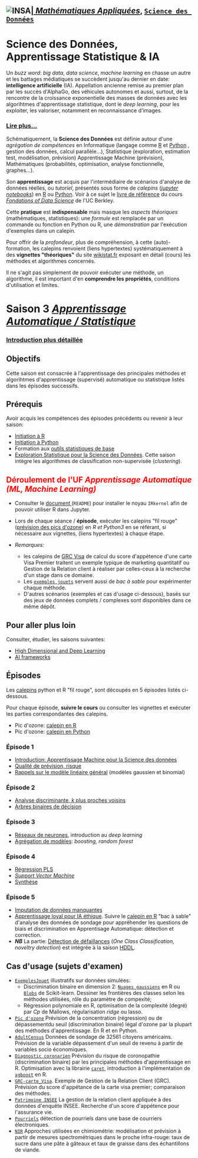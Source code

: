 ## <a href="http://www.insa-toulouse.fr/" ><img src="http://www.math.univ-toulouse.fr/~besse/Wikistat/Images/Logo_INSAvilletoulouse-RVB.png" style="float:left; max-width: 80px; display: inline" alt="INSA"/> |  [*Mathématiques Appliquées*](http://www.math.insa-toulouse.fr/fr/index.html), [`Science des Données`](http://www.math.insa-toulouse.fr/fr/enseignement.html) 

# Science des Données, Apprentissage Statistique & IA

Un *buzz word*: *big data*, *data science*, *machine learning* en chasse un autre et les battages médiatiques se succèdent jusqu'au dernier en date: **intelligence artificielle** (IA). Appellation ancienne remise au premier plan par les succès d'AlphaGo, des véhicules autonomes et aussi, surtout, de la rencontre de la croissance exponentielle des masses de données avec les algorihtmes d'apprentissage statistique, dont le *deep learning*, pour les exploiter, les valoriser, notamment en reconnaissance d'images. 

### [Lire plus...](http://www.math.univ-toulouse.fr/~besse/Wikistat/pdf/st-lm-Intro-Stat_SD.pdf)

Schématiquement, la **Science des Données** est définie autour d'une *agrégation de compétences* en Informatique (langage comme [R](href="https://cran.r-project.org/) et [Python](https://www.python.org/) , gestion des données, calcul parallèle...), Statistique (exploration, estimation test, modélisation, prévision) Apprentissage Machine (prévision), Mathématiques (probabilités, optimisation, analyse fonctionnelle, graphes...). 

Son **apprentissage** est acquis par l'intermédiaire de scénarios d'analyse de données réelles, ou *tutoriel*, présentés sous forme de *calepins* ([*jupyter notebooks*](http://jupyter.org/)) en [R](href="https://cran.r-project.org/) ou [Python](https://www.python.org/). Voir à ce sujet le [livre de référence](https://www.inferentialthinking.com/) du cours [*Fondations of Data Science*](http://data8.org/) de l'UC Berkley.

Cette **pratique** est **indispensable** mais masque les *aspects théoriques* (mathématiques, statistiques): une *formule* est remplacée par un commande ou fonction en Python ou R, une *démonstration* par l'exécution d'exemples dans un calepin.

Pour offrir de la *profondeur*, plus de compréhension, à cette (auto)-formation, les calepins renvoient (liens hypertextes) systématiquement à des **vignettes "théoriques"**  du site [wikistat.fr](http://wikistat.fr/) exposant en détail (cours) les méthodes et algorithmes concernés.

Il ne s'agit pas simplement de pouvoir exécuter une méthode, un algorithme, il est important d'en **comprendre les propriétés**, conditions d'utilisation et limites.

# Saison 3 [*Apprentissage Automatique / Statistique*](\http://wikistat.fr)

### [Introduction plus détaillée](http://www.math.univ-toulouse.fr/~besse/Wikistat/pdf/st-m-Intro-ApprentStat.pdf)

## Objectifs

Cette saison est consacrée à l'apprentissage des principales méthodes et algorihtmes d'apprentissage (supervisé) automatique ou statistique listés dans les épisodes successifs.

## Prérequis
Avoir acquis les compétences des épisodes précédents ou revenir à leur saison:

- [Initiation à R](https://github.com/wikistat/Intro-R)
- [Initiation à Python](https://github.com/wikistat/Intro-Python)
- Formation aux [outils statistiques de base](https://github.com/wikistat/StatElem)
- [Exploration Statistique pour la Science des Données](https://github.com/wikistat/Exploration). Cette saison intègre les algorithmes de classification non-supervisée (*clustering*).

## <FONT COLOR="Red"> Déroulement de l'UF *Apprentissage Automatique (ML, Machine Learning)* </font>

- Consulter le [document ](https://github.com/wikistat/Intro-R) (`README`) pour installer le noyau `IRkernel` afin de pouvoir utiliser R dans Jupyter.
- Lors de chaque séance / **épisode**, exécuter les calepins "fil rouge" ([prévision des pics d'ozone](https://github.com/wikistat/Apprentissage/tree/master/Pic-ozone)) en *R et Python3* en se référant, si nécessaire aux vignettes, (liens hypertextes) à chaque étape. 

- *Remarques:*
	- les calepins de [GRC Visa](https://github.com/wikistat/Apprentissage/tree/master/GRC-carte_Visa) de calcul du score d'appétence d'une carte Visa Premier traitent un exemple typique de marketing quantitatif ou Gestion de la Relation client à réaliser par celles-ceux à la recherche d'un stage dans ce domaine.
	- Les [`exemples jouets`](https://github.com/wikistat/Apprentissage/tree/master/ExemplesJouet) servent aussi de *bac à sable* pour expérimenter chaque méthode. 
	- D'autres scénarios (exemples et cas d'usage ci-dessous), basés sur des jeux de données complets / complexes sont disponibles dans ce même dépôt.

## Pour aller plus loin
Consulter, étudier, les saisons suivantes: 

- [High Dimensional and Deep Learning](https://github.com/wikistat/High-Dimensional-Deep-Learning) 
- [AI frameworks](https://github.com/wikistat/AI-Frameworks) 

## Épisodes 
Les [calepins]((https://github.com/wikistat/Apprentissage/tree/master/Pic-ozone)) python et R "fil rouge", sont découpés en 5 épisodes listés ci-dessous. 

Pour chaque épisode, **suivre le cours** ou consulter les vignettes et exécuter les parties correspondantes des calepins. 

- Pic d'ozone: [calepin en R](https://github.com/wikistat/Apprentissage/blob/master/Pic-ozone/Apprent-R-Ozone.ipynb)
- Pic d'ozone: [calepin en Python](https://github.com/wikistat/Apprentissage/blob/master/Pic-ozone/Apprent-Python-Ozone.ipynb)

### Épisode 1 
- [Introduction: Apprentissage Machine pour la Science des données](http://wikistat.fr/pdf/st-m-Intro-ApprentStat.pdf)
- [Qualité de prévision, risque](http://wikistat.fr/pdf/st-m-app-risque.pdf)
- [Rappels sur le modèle linéaire général](http://wikistat.fr/pdf/st-m-app-rlogit.pdf) (modèles gaussien et binomial)

### Épisode 2
- [Analyse discriminante, *k* plus proches voisins](http://wikistat.fr/pdf/st-m-app-add.pdf)
- [Arbres binaires de décision](http://wikistat.fr/pdf/st-m-app-cart.pdf)

### Épisode 3
- [Réseaux de neurones](http://wikistat.fr/pdf/st-m-app-rn.pdf), introduction au *deep learning*
- [Agrégation de modèles](http://wikistat.fr/pdf/st-m-app-agreg.pdf): *boosting, random forest*

### Épisode 4
- [Régression PLS](http://wikistat.fr/pdf/st-m-app-sparse-pls.pdf)
- [*Support Vector Machine*](http://wikistat.fr/pdf/st-m-app-svm.pdf)
- [Synthèse](http://wikistat.fr/pdf/st-m-app-conclusion.pdf) 

### Épisode 5
- [Imputation de données manquantes](http://wikistat.fr/pdf/st-m-app-idm.pdf)
- [Apprentissage loyal pour IA éthique](https://github.com/wikistat/Fair-ML-4-Ethical-AI). Suivre le [calepin en R](https://github.com/wikistat/Fair-ML-4-Ethical-AI/blob/master/AdultCensus/AdultCensus-R-biasDetection.ipynb) "bac à sable" d'analyse des données de sondage pour appréhender les questions de biais et discrimination en Apprentisage Automatique: détection et correction.
- ***NB*** La partie: [Détection de défaillances](http://wikistat.fr/pdf/st-m-app-anomalies.pdf) (*One Class Classification, noveltry detection*) est intégrée à la saison [HDDL](https://github.com/wikistat/High-Dimensional-Deep-Learning).


## Cas d'usage (sujets d'examen)

- [`ExemplesJouet`](https://github.com/wikistat/Apprentissage/tree/master/ExemplesJouet) illustratifs sur données simulées:
	- Discrimination binaire en dimension 2: [`Nuages gaussiens`](https://github.com/wikistat/Apprentissage/tree/master/ExemplesJouet/Apprent-R-Clouds.ipynb) en R ou [`Blobs`](https://github.com/wikistat/Apprentissage/tree/master/ExemplesJouet/Apprent-Python-Blobs.ipynb) de Scikit-learn. Dessiner les frontières des classes selon les méthodes utilisées, rôle du paramètre de compexité;
	- Régression polynomiale en R, optimisation de la complexité (degré) par *Cp* de Mallows, régularisation *ridge* ou lasso.
- [`Pic d'ozone`](https://github.com/wikistat/Apprentissage/tree/master/Pic-ozone) Prévision de la concentration (régression) ou de dépassementdu seuil (discrimination binaire) légal d'ozone par la plupart des méthodes d'apprentissage. En R et en Python.
- [`AdultCensus`](https://github.com/wikistat/Apprentissage/blob/master/Adult-Census/) Données de sondage de 32561 citoyens américains. Prévision de la variable dépassement d'un seuil de revenu à partir de variables socio économiques.
- [`Diagnostic coronarien`](https://github.com/wikistat/Apprentissage/tree/master/Diag-coro) Prévision du risque de coronopathie (discrimination binaire) par les principales méthodes d'apprentissage en R. Optimisation avec la librairie [`caret`](http://topepo.github.io/caret/index.html), introduction à l'implémentation de [`xgboost`](https://xgboost.readthedocs.io/en/latest/) en R.
- [`GRC-carte_Visa`](https://github.com/wikistat/Apprentissage/tree/master/GRC-carte_Visa). Exemple de Gestion de la Relation Client (GRC). Prévision du score d'appétance de la carte visa premier; comparaison des méthodes.
- [`Patrimoine INSEE`](https://github.com/wikistat/Apprentissage/tree/master/Patrim-Insee) La gestion de la relation client appliquée à des données d'enquête INSEE. Recherche d'un score d'appétence pour l'assurance vie.
- [`Pourriels`](https://github.com/wikistat/Apprentissage/blob/master/Spam/) détection de pourriels dans une base de courriers électroniques.
- [`NIR`](https://github.com/wikistat/Apprentissage/blob/master/NIR/) Approches utilisées en chimiométrie: modélisation et prévision à partir de mesures spectrométriques dans le proche infra-rouge: taux de sucre dans une pâte à gâteaux et taux de graisse dans des échantillons de viande.




